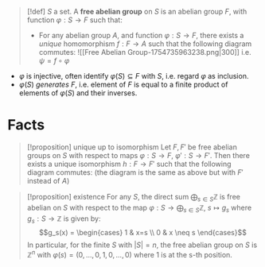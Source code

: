 >[!def] 
>$S$ a set. A **free abelian group** on $S$ is an abelian group $F$, with function $\varphi:S \to F$ such that:
>- For any abelian group $A$, and function $\varphi:S \to F$, there exists a *unique* homomorphism $f:F \to A$ such that the following diagram commutes:
>![[Free Abelian Group-1754735963238.png|300]]
>i.e. $\psi = f \circ \varphi$ 

- $\varphi$ is injective, often identify $\varphi(S) \subseteq F$ with $S$, i.e. regard $\varphi$ as inclusion.
- $\varphi(S)$ *generates* $F$, i.e. element of $F$ is equal to a finite product of elements of $\varphi(S)$ and their inverses.

# Facts

>[!proposition] unique up to isomorphism
>Let $F,F'$ be free abelian groups on $S$ with respect to maps $\varphi:S \to F$, $\varphi':S \to F'$. Then there exists a unique isomorphism $h:F\to F'$ such that the following diagram commutes: (the diagram is the same as above but with $F'$ instead of $A$)

>[!proposition] existence
>For any $S$, the direct sum $\bigoplus_{s \in S} \mathbb{Z}$ is free abelian on $S$ with respect to the map $\varphi:S \to \bigoplus_{s \in S} \mathbb{Z}$, $s \mapsto g_s$ where $g_s:S \to \mathbb{Z}$ is given by:$$g_s(x) = \begin{cases}
1 & x=s  \\
0 & x \neq s
\end{cases}$$
In particular, for the finite $S$ with $|S|=n$, the free abelian group on $S$ is $\mathbb{Z}^n$ with $\varphi(s) = (0,...,0,1,0,...,0)$ where 1 is at the s-th position.









